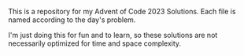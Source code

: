 This is a repository for my Advent of Code 2023 Solutions. Each file is named according to the day's problem.

I'm just doing this for fun and to learn, so these solutions are not necessarily optimized for time and space complexity.

